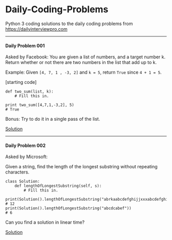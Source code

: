 # Daily-Coding-Problems
Python 3 coding solutions to the daily coding problems from https://dailyinterviewpro.com

---

#### Daily Problem 001

Asked by Facebook:
You are given a list of numbers, and a target number k. Return whether or not
there are two numbers in the list that add up to k.

Example:
Given `[4, 7, 1 , -3, 2]` and `k = 5`,
return `True` since `4 + 1 = 5`.

[starting code]
```
def two_sum(list, k):
    # Fill this in.

print two_sum([4,7,1,-3,2], 5)
# True
```

Bonus: Try to do it in a single pass of the list.

[Solution](code-solutions/Solution_001.py)

---

#### Daily Problem 002

Asked by Microsoft:

Given a string, find the length of the longest substring without repeating characters.

```
class Solution:
    def lengthOfLongestSubstring(self, s):
        # Fill this in.

print(Solution().lengthOfLongestSubstring("abrkaabcdefghijjxxxabcdefghijk"))
# 12
print(Solution().lengthOfLongestSubstring("abcdcabef"))
# 6
```

Can you find a solution in linear time?

[Solution](code-solutions/Solution_002.py)